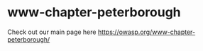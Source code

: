 # www-chapter-peterborough
Check out our main page here https://owasp.org/www-chapter-peterborough/
